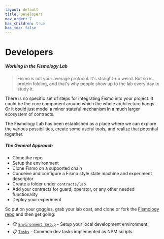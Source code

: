 ```yaml
---
layout: default
title: Developers
nav_order: 7
has_children: true
has_toc: false
---
```

# Developers
##### Working in the Fismology Lab
> Fismo is not your average protocol. It's straight-up weird. But so is protein folding, and that's why people show up to the lab every day to study it.

There is no specific set of steps for integrating Fismo into your project. It could be the core component around which the whole architecture hangs. Or it could just model a minor stateful mechanism in a much larger ecosystem of contracts. 

The Fismology Lab has been established as a place where we can explore the various possibilities, create some useful tools, and realize that potential together.

##### The General Approach
  * Clone the repo
  * Setup the environment
  * Clone Fismo on a supported chain
  * Conceive and configure a Fismo style state machine and experiment descriptor
  * Create a folder under `contracts/lab`
  * Add your contracts for guard, operator, or any other needed functionality
  * Deploy your experiment

So put on your goggles, grab your lab coat, and clone or fork the [Fismology repo](https://github.com/cliffhall/Fismology) and then get going:

* 📋 [`Environment Setup`](setup.md) - Setup your local development environment.
* 📋 [`Tasks`](tasks.md) - Common dev tasks implemented as NPM scripts.